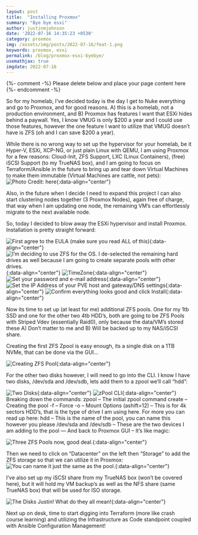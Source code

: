 ```yaml
---
layout: post
title:  "Installing Proxmox"
summary: "Bye bye esxi"
author: justinmjohnson
date: '2022-07-16 14:35:23 +0530'
category: proxmox
img: /assets/img/posts/2022-07-16/feat-1.png
keywords: proxmox, esxi
permalink: /blog/proxmox-esxi-byebye/
usemathjax: true
imgdate: 2022-07-16
---
```


{%- comment -%} Please delete below and place your page content here {%- endcomment -%}


So for my homelab, I’ve decided today is the day I get to Nuke everything and go to Proxmox, and for good reasons. A) this is a homelab, not a production environment, and B) Proxmox has features I want that ESXi hides behind a paywall. Yes, I know VMUG is only $200 a year and I could use those features, however the one feature I want to utilize that VMUG doesn’t have is ZFS (oh and I can save $200 a year).

While there is no wrong way to set up the hypervisor for your homelab, be it Hyper-V, ESXi, XCP-NG, or just plain Linux with QEMU, I am using Proxmox for a few reasons: Cloud-Init, ZFS Support, LXC (Linux Containers), (free) iSCSI Support (to my TrueNAS box), and I am going to focus on Terraform/Ansible in the future to bring up and tear down Virtual Machines to make them immutable (Virtual Machines are cattle, not pets):
![Photo Credit: [here](https://www.majesticanimals.net/cute-shiba-inu-befriends-cow-and-now-they-cant-stop-cuddling-each-other)](/assets/img/posts/{{page.imgdate}}/2.png){:data-align="center"}

Also, in the future when I decide I need to expand this project I can also start clustering nodes together (3 Proxmox Nodes), again free of charge, that way when I am updating one node, the remaining VM’s can effortlessly migrate to the next available node.

So, today I decided to blow away the ESXi hypervisor and install Proxmox. Installation is pretty straight forward:

![First agree to the EULA (make sure you read ALL of this)](/assets/img/posts/{{page.imgdate}}/3.png){:data-align="center"}
![I’m deciding to use ZFS for the OS. I de-selected the remaining hard drives as well because I am going to create separate pools with other drives.](/assets/img/posts/{{page.imgdate}}/4.png){:data-align="center"}
![TimeZone](/assets/img/posts/{{page.imgdate}}/5.png){:data-align="center"}
![Set your password and e-mail address](/assets/img/posts/{{page.imgdate}}/6.png){:data-align="center"}
![Set the IP Address of your PVE host and gateway/DNS settings](/assets/img/posts/{{page.imgdate}}/7.png){:data-align="center"}
![Confirm everything looks good and click Install](/assets/img/posts/{{page.imgdate}}/8.png){:data-align="center"}

Now its time to set up (at least for me) additional ZFS pools. One for my 1tb SSD and one for the other two 4tb HDD’s, both are going to be ZFS Pools with Striped Vdev (essentially Raid0), only because the data/VM’s stored these
A) Don’t matter to me
and
B) Will be backed up to my NAS/iSCSI share.

Creating the first ZFS Zpool is easy enough, its a single disk on a 1TB NVMe, that can be done via the GUI…

![Creating ZFS Pool](/assets/img/posts/{{page.imgdate}}/9.png){:data-align="center"}

For the other two disks however, I will need to go into the CLI. I know I have two disks, /dev/sda and /dev/sdb, lets add them to a zpool we’ll call “hdd”:

![Two Disks](/assets/img/posts/{{page.imgdate}}/10.png){:data-align="center"}
![zPool CLI](/assets/img/posts/{{page.imgdate}}/11.png){:data-align="center"}
Breaking down the commands:
zpool – The initial zpool command
create – Creating the pool
-f – Force
-o – Mount Options (ashift=12) – This is for 4k sectors HDD’s, that is the type of drive I am using here. For more you can read up here:
hdd – This is the name of the pool, you can name this however you please
/dev/sda and /dev/sdb – These are the two devices I am adding to the pool
—
And back to Proxmox GUI – It’s like magic:

![Three ZFS Pools now, good deal.](/assets/img/posts/{{page.imgdate}}/12.png){:data-align="center"}

Then we need to click on “Datacenter” on the left then “Storage” to add the ZFS storage so that we can utilize it in Proxmox:
![You can name it just the same as the pool.](/assets/img/posts/{{page.imgdate}}/13.png){:data-align="center"}

I’ve also set up my iSCSI share from my TrueNAS box (won’t be covered here), but it will hold my VM backup’s as well as the NFS share (same TrueNAS box) that will be used for ISO storage.

![The Disks Justin! What do they all mean!](/assets/img/posts/{{page.imgdate}}/14.png){:data-align="center"}

Next up on desk, time to start digging into Terraform (more like crash course learning) and utilizing the Infrastructure as Code standpoint coupled with Ansible Configuration Management!


